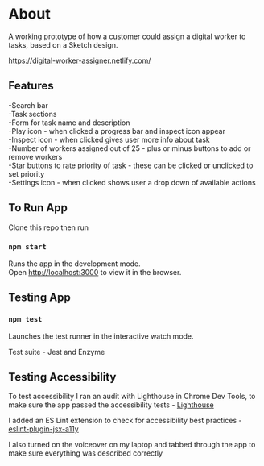 # About

A working prototype of how a customer could assign a digital worker to tasks, based on a Sketch design. 

https://digital-worker-assigner.netlify.com/

## Features

-Search bar <br>
-Task sections<br>
-Form for task name and description<br>
-Play icon - when clicked a progress bar and inspect icon appear<br>
-Inspect icon - when clicked gives user more info about task<br>
-Number of workers assigned out of 25 - plus or minus buttons to add or remove workers<br>
-Star buttons to rate priority of task - these can be clicked or unclicked to set priority<br>
-Settings icon - when clicked shows user a drop down of available actions

## To Run App

Clone this repo then run

### `npm start`

Runs the app in the development mode.<br>
Open [http://localhost:3000](http://localhost:3000) to view it in the browser.

## Testing App

### `npm test`

Launches the test runner in the interactive watch mode.

Test suite - Jest and Enzyme 

## Testing Accessibility

To test accessibility I ran an audit with Lighthouse in Chrome Dev Tools, to make sure the app passed the accessibility tests - [Lighthouse](https://developers.google.com/web/tools/lighthouse/)

I added an ES Lint extension to check for accessibility best practices - [eslint-plugin-jsx-a11y](https://www.npmjs.com/package/eslint-plugin-jsx-a11y)

I also turned on the voiceover on my laptop and tabbed through the app to make sure everything was described correctly 
